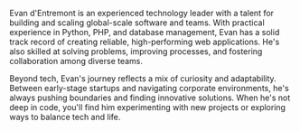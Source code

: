 Evan d'Entremont is an experienced technology leader with a talent for building and scaling global-scale software and teams. With practical experience in Python, PHP, and database management, Evan has a solid track record of creating reliable, high-performing web applications. He's also skilled at solving problems, improving processes, and fostering collaboration among diverse teams.

Beyond tech, Evan's journey reflects a mix of curiosity and adaptability. Between early-stage startups and navigating corporate environments, he's always pushing boundaries and finding innovative solutions. When he's not deep in code, you'll find him experimenting with new projects or exploring ways to balance tech and life.